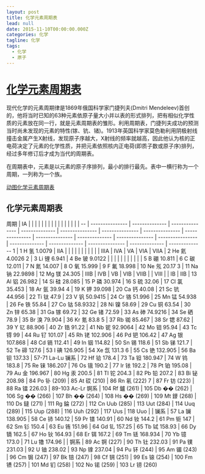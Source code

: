 ```yaml
---
layout: post
title: 化学元素周期表
lead: null
date: 2015-11-10T00:00:00.000Z
categories: 化学
tagline: 化学
tags:
  - 化学
  - 原子
---
```


# [化学元素周期表](http://www.zdic.net/appendix/f7.htm)

现代化学的元素周期律是1869年俄国科学家门捷列夫(Dmitri Mendeleev)首创的，他将当时已知的63种元素依原子量大小并以表的形式排列，把有相似化学性质的元素放在同一行，就是元素周期表的雏形。利用周期表，门捷列夫成功的预测当时尚未发现的元素的特性(镓、钪、锗)。1913年英国科学家莫色勒利用阴极射线撞击金属产生X射线，发现原子序越大，X射线的频率就越高，因此他认为核的正电荷决定了元素的化学性质，并把元素依照核内正电荷(即质子数或原子序)排列，经过多年修订后才成为当代的周期表。

在周期表中，元素是以元素的原子序排列，最小的排行最先。表中一横行称为一个周期，一列称为一个族。

[动图化学元素周期表](http://elements.wlonk.com/ElementsTable.htm)

## 化学元素周期表

周期 | IA              |                |                 |                |                 |                 |                 |                 |                 |                |                 |                  |                |                |                 |                |
-- | --------------- | -------------- | --------------- | -------------- | --------------- | --------------- | --------------- | --------------- | --------------- | -------------- | --------------- | ---------------- | -------------- | -------------- | --------------- | -------------- | --------------
1  | 1 H 氢 1.0079    | IIA            |                 |                |                 |                 |                 |                 |                 |                |                 |                  | IIIA           | IVA            | VA              | VIA            | VIIA           | 2 He 氦 4.0026
2  | 3 Li 锂 6.941    | 4 Be 铍 9.0122  |                 |                |                 |                 |                 |                 |                 |                |                 |                  | 5 B 硼 10.811   | 6 C 碳 12.011   | 7 N 氮 14.007    | 8 O 氧 15.999   | 9 F 氟 18.998   | 10 Ne 氖 20.17
3  | 11 Na 钠 22.9898 | 12 Mg 镁 24.305 | IIIB            | IVB            | VB              | VIB             | VIIB            |                 | VIII            |                | IB              | IIB              | 13 Al 铝 26.982 | 14 Si 硅 28.085 | 15 P 磷 30.974   | 16 S 硫 32.06   | 17 Cl 氯 35.453 | 18 Ar 氩 39.94
4  | 19 K 钾 39.098   | 20 Ca 钙 40.08  | 21 Sc 钪 44.956  | 22 Ti 钛 47.9   | 23 V 钒 50.9415  | 24 Cr 铬 51.996  | 25 Mn 锰 54.938  | 26 Fe 铁 55.84   | 27 Co 钴 58.9332 | 28 Ni 镍 58.69  | 29 Cu 铜 63.54   | 30 Zn 锌 65.38    | 31 Ga 镓 69.72  | 32 Ge 锗 72.59  | 33 As 砷 74.9216 | 34 Se 硒 78.9   | 35 Br 溴 79.904 | 36 Kr 氪 83.8
5  | 37 Rb 铷 85.467  | 38 Sr 锶 87.62  | 39 Y 钇 88.906   | 40 Zr 锆 91.22  | 41 Nb 铌 92.9064 | 42 Mo 钼 95.94   | 43 Tc 锝 99      | 44 Ru 钌 101.07  | 45 Rh 铑 102.906 | 46 Pd 钯 106.42 | 47 Ag 银 107.868 | 48 Cd 镉 112.41   | 49 In 铟 114.82 | 50 Sn 锡 118.6  | 51 Sb 锑 121.7   | 52 Te 碲 127.6  | 53 I 碘 126.905 | 54 Xe 氙 131.3
6  | 55 Cs 铯 132.905 | 56 Ba 钡 137.33 | 57-71 La-Lu 镧系  | 72 Hf 铪 178.4  | 73 Ta 钽 180.947 | 74 W 钨 183.8    | 75 Re 铼 186.207 | 76 Os 锇 190.2   | 77 Ir 铱 192.2   | 78 Pt 铂 195.08 | 79 Au 金 196.967 | 80 Hg 汞 200.5    | 81 Tl 铊 204.3  | 82 Pb 铅 207.2  | 83 Bi 铋 208.98  | 84 Po 钋 (209)  | 85 At 砹 (210)  | 86 Rn 氡 (222)
7  | 87 Fr 钫 (223)   | 88 Ra 镭 226.03 | 89-103 Ac-Lr 锕系 | 104 Rf 鑪 (261) | 105 Db �� (262) | 106 Sg �� (266) | 107 Bh �� (264) | 108 Hs �� (269) | 109 Mt 䥑 (268)  | 110 Ds 鐽 (271) | 111 Rg 錀 (272)  | 112 Cn Uub (285) | 113 Uut (284)  | 114 Uuq (289)  | 115 Uup (288)   | 116 Uuh (292)  | 117 Uus        | 118 Uuo
   |                 | 镧系             | 57 La 镧 138.905 | 58 Ce 铈 140.12 | 59 Pr 镨 140.91  | 60 Nd 钕 144.2   | 61 Pm 钷 147     | 62 Sm 钐 150.4   | 63 Eu 铕 151.96  | 64 Gd 钆 157.25 | 65 Tb 铽 158.93  | 66 Dy 镝 162.5    | 67 Ho 钬 164.93 | 68 Er 铒 167.2  | 69 Tm 铥 168.934 | 70 Yb 镱 173.0  | 71 Lu 镥 174.96
   |                 | 锕系             | 89 Ac 锕 (227)   | 90 Th 钍 232.03 | 91 Pa 镤 231.03  | 92 U 铀 238.02   | 93 Np 镎 237.04  | 94 Pu 钚 (244)   | 95 Am 镅 (243)   | 96 Cm 锔 (247)  | 97 Bk 锫 (247)   | 98 Cf 锎 (251)    | 99 Es 锿 (254)  | 100 Fm 镄 (257) | 101 Md 钔 (258)  | 102 No 锘 (259) | 103 Lr 铹 (260)
